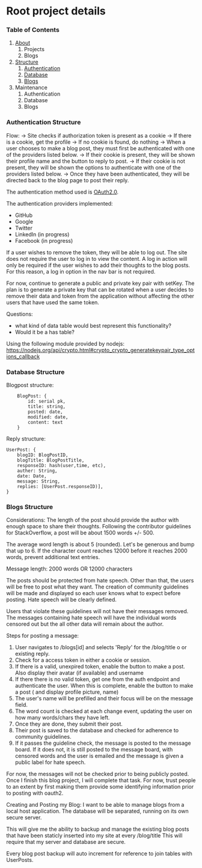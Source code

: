# Root project details

### Table of Contents
1. [About](#About)
	1. Projects
	1. Blogs
2. [Structure](#Structure)
	1. [Authentication](#Authentication)
	2. [Database](#Database)
	3. [Blogs](#Blogs)
3. Maintenance
	1. Authentication
	1. Database
	1. Blogs

### Authentication Structure
Flow:
-> Site checks if authorization token is present as a cookie
-> If there is a cookie, get the profile
-> If no cookie is found, do nothing
-> When a user chooses to make a blog post, they must first be authenticated
		with one of the providers listed below. 
-> If their cookie is present, they will be shown their profile name and the
		button to reply to post.
-> If their cookie is not present, they will be shown the options to 
		authenticate with one of the providers listed below.
-> Once they have been authenticated, they will be directed back to the blog
		page to post their reply.

The authentication method used is [OAuth2.0](https://oauth.net/2/).

The authentication providers implemented:
- GitHub
- Google
- Twitter
- LinkedIn (in progress)
- Facebook (in progress)

If a user wishes to remove the token, they will be able to log out. The site
does not require the user to log in to view the content. A log in action 
will only be required if the user wishes to add their thoughts to the blog
posts. For this reason, a log in option in the nav bar is not required.

For now, continue to generate a public and private key pair
with setKey. The plan is to generate a private key that can 
be rotated when a user decides to remove their data and token
from the application without affecting the other users that 
have used the same token. 

Questions: 
- what kind of data table would best represent this functionality?
- Would it be a has table?

Using the following module provided by nodejs:
https://nodejs.org/api/crypto.html#crypto_crypto_generatekeypair_type_options_callback

### Database Structure
Blogpost structure:
```
	BlogPost: {
		id: serial pk,
		title: string,
		posted: date,
		modified: date,
		content: text
	}
```

Reply structure:
``` 	
UserPost: {
	blogID: BlogPostID,	
	blogTitle: BlogPostTitle,
	responseID: hash(user,time, etc),
	auther: String,
	date: Date,
	message: String,
	replies: [UserPost.responseID)],
}
```

### Blogs Structure
Considerations: 
The length of the post should provide the author with enough 
space to share their thoughts. Following the contributor guidelines
for StackOverflow, a post will be about 1500 words +/- 500. 

The average word length is about 5 (rounded). Let's be generous and
bump that up to 6. If the character count reaches 12000 before it 
reaches 2000 words, prevent additional text entries. 

Message length: 
2000 words OR 12000 characters
 
The posts should be protected from hate speech. Other than that, the
users will be free to post what they want. The creation of 
community guidelines will be made and displayed so each user knows
what to expect before posting. Hate speech will be clearly defined.

Users that violate these guidelines will not have their messages
removed. The messages containing hate speech will have the 
individual words censored out but the all other data will remain
about the author.
 
Steps for posting a message:
1.	User navigates to /blogs[id] and selects 'Reply' for the /blog/title o
		or existing reply.
2. 	Check for a access token in either a cookie or session.
3.	If there is a valid, unexpired token, enable the button 
		to make a post. Also display their avatar (if available) and username 
4. 	If there there is no valid token, get one from the auth endpoint
		and authenticate the user. When this is complete, enable the 
		button to make a post ( and display profile picture, name)
5. 	The user's name will be prefilled and their focus will be on 
		the message field. 
6.	The word count is checked at each change event, updating the user
		on how many words/chars they have left.
7.	Once they are done, they submit their post.
8.	Their post is saved to the database and checked for adherence to
		community guidelines.
9.	If it passes the guideline check, the message is posted to the
		message board. If it does not, it is still posted to the message
		board, with censored words and the user is emailed and the message
		is given a public label for hate speech. 

For now, the messages will not be checked prior to being publicly posted.
Once I finish this blog project, I will complete that task. For now, trust
people to an extent by first making them provide some identifying information
prior to posting with oauth2.

Creating and Posting my Blog:
I want to be able to manage blogs from a local host application. The database 
will be separated, running on its own secure server. 

This will give me the ability to backup and manage the existing blog posts 
that have been staticly inserted into my site at every /blog/title
This will require that my server and database are secure. 

Every blog post backup will auto increment for reference to join
tables with UserPosts.